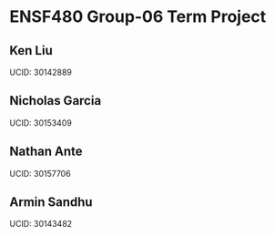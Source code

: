 # ENSF480 Group-06 Term Project
## Ken Liu
UCID: 30142889
## Nicholas Garcia
UCID: 30153409
## Nathan Ante
UCID: 30157706
## Armin Sandhu
UCID: 30143482

